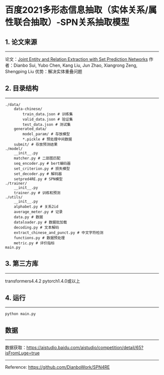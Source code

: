 # 百度2021多形态信息抽取（实体关系/属性联合抽取）-SPN关系抽取模型

## 1. 论文来源
--------------------------------

论文：[Joint Entity and Relation Extraction with Set Prediction Networks](https://arxiv.org/abs/2011.01675v1)
作者：Dianbo Sui, Yubo Chen, Kang Liu, Jun Zhao, Xiangrong Zeng, Shengping Liu
优势：解决实体重叠问题

## 2. 目录结构
--------------------------
    ./data/
        data-chinese/
            train_data.json # 训练集
            valid_data.json # 验证集
            test_data.json # 测试集
        generated_data/
            model_param/ # 存放模型
            *.pickle # 预处理中间数据
        submit/ # 存放预测结果
    ./model/
        __init__.py
        matcher.py # 二部图匹配
        seq_encoder.py # bert编码器
        set_criterion.py # 损失模型
        set_decoder.py # 解码器
        setpred4RE.py # SPN模型
    ./trainer/
        __init__.py
        trainer.py # 训练和预测
    ./utils/
        __init__.py
        alphabet.py # 关系2id
        average_meter.py # 记录
        data.py # 数据
        dataloader.py # 数据批加载
        decoding.py # 文本解码
        extract_chinese_and_punct.py # 中文字符检测
        functions.py # 数据预处理
        metric.py # 评价指标
    main.py

## 3. 第三方库
---------------------------
transformers4.4.2
pytorch1.4.0或以上

## 4. 运行
---------------------------
    python main.py

## 数据
---------------------------
数据获取：https://aistudio.baidu.com/aistudio/competition/detail/65?isFromLuge=true

---------------------------
Reference: https://github.com/DianboWork/SPN4RE